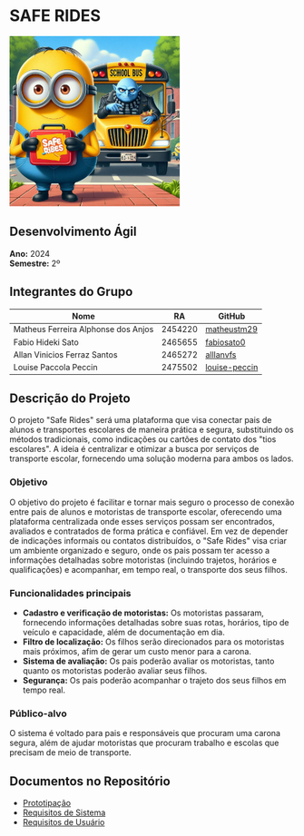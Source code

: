 # SAFE RIDES
<img src="/Prototipação/logo1.jpeg" alt="Logo do Grupo" width="300"/>
 <!-- Aqui você pode inserir o link da imagem do logo -->

## Desenvolvimento Ágil
**Ano:** 2024  
**Semestre:** 2º

## Integrantes do Grupo
| Nome               | RA                            | GitHub                       |
|--------------------|---------------------------------|------------------------------|
| Matheus Ferreira Alphonse dos Anjos        | 2454220                    | [matheustm29](https://github.com/matheustm29) |
| Fabio Hideki Sato    | 2465655                | [fabiosato0](https://github.com/fabiosato0) |
| Allan Vinicios Ferraz Santos  | 2465272                    | [alllanvfs](https://github.com/alllanvfs) |
| Louise Paccola Peccin        | 2475502                    | [louise-peccin](https://github.com/louise-peccin) |
<!-- Adicione mais linhas conforme necessário -->

## Descrição do Projeto
O projeto "Safe Rides" será uma plataforma que visa conectar pais de alunos e transportes escolares de maneira prática e segura, substituindo os métodos tradicionais, como indicações ou cartões de contato dos "tios escolares". A ideia é centralizar e otimizar a busca por serviços de transporte escolar, fornecendo uma solução moderna para ambos os lados.

### Objetivo
O objetivo do projeto é facilitar e tornar mais seguro o processo de conexão entre pais de alunos e motoristas de transporte escolar, oferecendo uma plataforma centralizada onde esses serviços possam ser encontrados, avaliados e contratados de forma prática e confiável. Em vez de depender de indicações informais ou contatos distribuídos, o "Safe Rides" visa criar um ambiente organizado e seguro, onde os pais possam ter acesso a informações detalhadas sobre motoristas (incluindo trajetos, horários e qualificações) e acompanhar, em tempo real, o transporte dos seus filhos.

### Funcionalidades principais
- **Cadastro e verificação de motoristas:** Os motoristas passaram, fornecendo informações detalhadas sobre suas rotas, horários, tipo de veículo e capacidade, além de documentação em dia.
- **Filtro de localização:** Os filhos serão direcionados para os motoristas mais próximos, afim de gerar um custo menor para a carona.
- **Sistema de avaliação:** Os pais poderão avaliar os motoristas, tanto quanto os motoristas poderão avaliar seus filhos.
- **Segurança:** Os pais poderão acompanhar o trajeto dos seus filhos em tempo real.

### Público-alvo
O sistema é voltado para pais e responsáveis que procuram uma carona segura, além de ajudar motoristas que procuram trabalho e escolas que precisam de meio de transporte.

## Documentos no Repositório
- [Prototipação](#) <!-- Link será adicionado posteriormente -->
- [Requisitos de Sistema](#)
- [Requisitos de Usuário](#)

